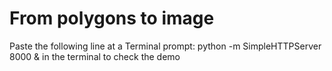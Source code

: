 From polygons to image
===============

Paste the following line at a Terminal prompt:
python -m SimpleHTTPServer 8000 & in the terminal to check the demo